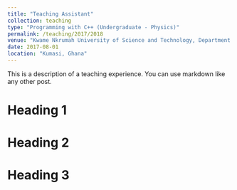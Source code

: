 ```yaml
---
title: "Teaching Assistant"
collection: teaching
type: "Programming with C++ (Undergraduate - Physics)"
permalink: /teaching/2017/2018
venue: "Kwame Nkrumah University of Science and Technology, Department of Physics"
date: 2017-08-01
location: "Kumasi, Ghana"
---
```


This is a description of a teaching experience. You can use markdown like any other post.

Heading 1
======

Heading 2
======

Heading 3
======
